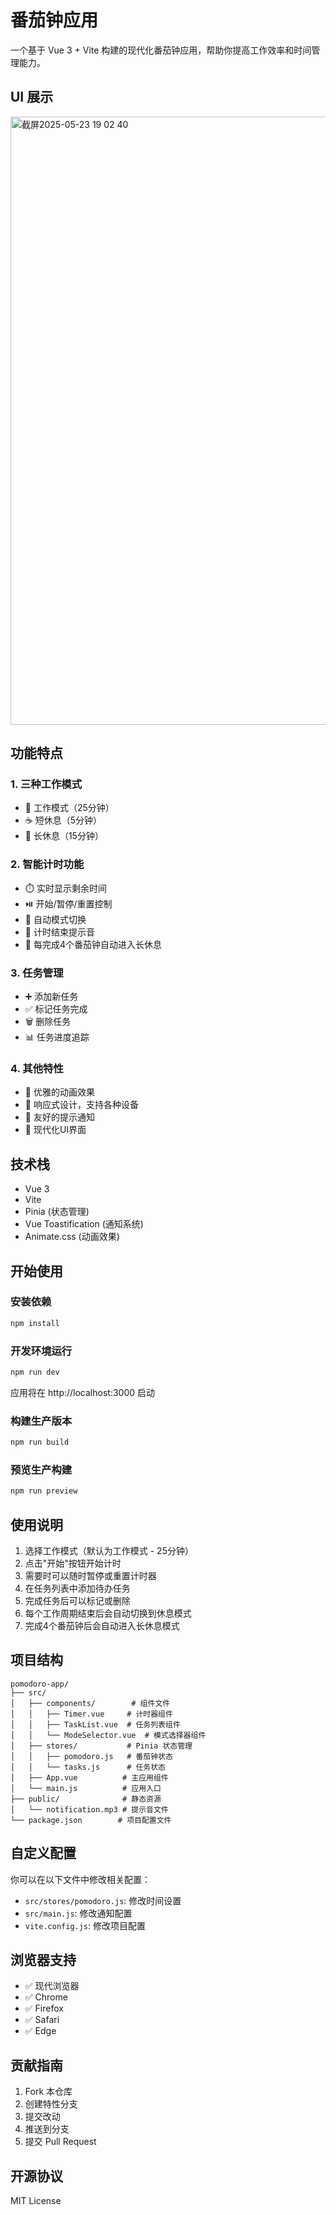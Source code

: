 # 番茄钟应用

一个基于 Vue 3 + Vite 构建的现代化番茄钟应用，帮助你提高工作效率和时间管理能力。
## UI 展示

<img width="973" alt="截屏2025-05-23 19 02 40" src="https://github.com/user-attachments/assets/c66c4d98-3483-462f-adce-52c2c9582c77" />


## 功能特点

### 1. 三种工作模式
- 🎯 工作模式（25分钟）
- ☕ 短休息（5分钟）
- 🌴 长休息（15分钟）

### 2. 智能计时功能
- ⏱️ 实时显示剩余时间
- ⏯️ 开始/暂停/重置控制
- 🔄 自动模式切换
- 🎵 计时结束提示音
- 🔋 每完成4个番茄钟自动进入长休息

### 3. 任务管理
- ➕ 添加新任务
- ✅ 标记任务完成
- 🗑️ 删除任务
- 📊 任务进度追踪

### 4. 其他特性
- 💫 优雅的动画效果
- 📱 响应式设计，支持各种设备
- 🔔 友好的提示通知
- 🎨 现代化UI界面

## 技术栈

- Vue 3
- Vite
- Pinia (状态管理)
- Vue Toastification (通知系统)
- Animate.css (动画效果)

## 开始使用

### 安装依赖
```bash
npm install
```

### 开发环境运行
```bash
npm run dev
```
应用将在 http://localhost:3000 启动

### 构建生产版本
```bash
npm run build
```

### 预览生产构建
```bash
npm run preview
```

## 使用说明

1. 选择工作模式（默认为工作模式 - 25分钟）
2. 点击"开始"按钮开始计时
3. 需要时可以随时暂停或重置计时器
4. 在任务列表中添加待办任务
5. 完成任务后可以标记或删除
6. 每个工作周期结束后会自动切换到休息模式
7. 完成4个番茄钟后会自动进入长休息模式

## 项目结构

```
pomodoro-app/
├── src/
│   ├── components/        # 组件文件
│   │   ├── Timer.vue     # 计时器组件
│   │   ├── TaskList.vue  # 任务列表组件
│   │   └── ModeSelector.vue  # 模式选择器组件
│   ├── stores/           # Pinia 状态管理
│   │   ├── pomodoro.js   # 番茄钟状态
│   │   └── tasks.js      # 任务状态
│   ├── App.vue          # 主应用组件
│   └── main.js          # 应用入口
├── public/              # 静态资源
│   └── notification.mp3 # 提示音文件
└── package.json        # 项目配置文件
```

## 自定义配置

你可以在以下文件中修改相关配置：

- `src/stores/pomodoro.js`: 修改时间设置
- `src/main.js`: 修改通知配置
- `vite.config.js`: 修改项目配置

## 浏览器支持

- ✅ 现代浏览器
- ✅ Chrome
- ✅ Firefox
- ✅ Safari
- ✅ Edge

## 贡献指南

1. Fork 本仓库
2. 创建特性分支
3. 提交改动
4. 推送到分支
5. 提交 Pull Request

## 开源协议

MIT License
